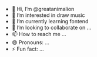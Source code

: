 - 👋 Hi, I’m @greatanimalion
- 👀 I’m interested in draw  music
- 🌱 I’m currently learning fontend
- 💞️ I’m looking to collaborate on ...
- 📫 How to reach me ...
- 😄 Pronouns: ...
- ⚡ Fun fact: ...

<!---
greatanimalion/greatanimalion is a ✨ special ✨ repository because its `README.md` (this file) appears on your GitHub profile.
You can click the Preview link to take a look at your changes.
--->
